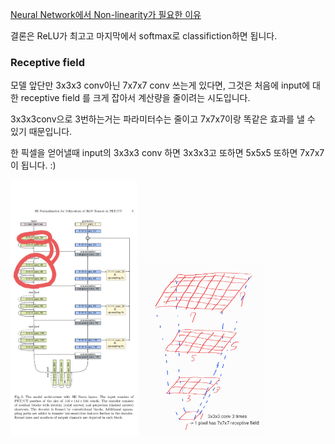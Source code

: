 [Neural Network에서 Non-linearity가 필요한 이유](https://medium.com/ml-cheat-sheet/understanding-non-linear-activation-functions-in-neural-networks-152f5e101eeb)

결론은 ReLU가 최고고 마지막에서 softmax로 classifiction하면 됩니다.

### Receptive field

모델 앞단만 3x3x3 conv아닌 7x7x7 conv 쓰는게 있다면, 그것은 처음에 input에 대한 receptive field 를 크게 잡아서 계산량을 줄이려는 시도입니다.

3x3x3conv으로 3번하는거는 파라미터수는 줄이고 7x7x7이랑 똑같은 효과를 낼 수 있기 때문입니다.

한 픽셀을 얻어낼때 input의 3x3x3 conv 하면 3x3x3고 또하면 5x5x5 또하면 7x7x7이 됩니다. :)

<img src="./image/SENetwork.jpg" width="40%"> <img src="./image/receptive_field.jpg" width="40%"> 
